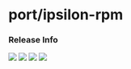 # port/ipsilon-rpm

### Release Info
[![](https://images.microbadger.com/badges/version/port/ipsilon-rpm.svg)](http://microbadger.com/images/port/ipsilon-rpm "Image info @ microbadger.com")
[![](https://images.microbadger.com/badges/image/port/ipsilon-rpm.svg)](http://microbadger.com/images/port/ipsilon-rpm "Image info @ microbadger.com")
[![](https://images.microbadger.com/badges/commit/port/ipsilon-rpm.svg)](http://microbadger.com/images/port/ipsilon-rpm "Image info @ microbadger.com")
[![](https://images.microbadger.com/badges/license/port/ipsilon-rpm.svg)](http://microbadger.com/images/port/ipsilon-rpm "Image info @ microbadger.com")
